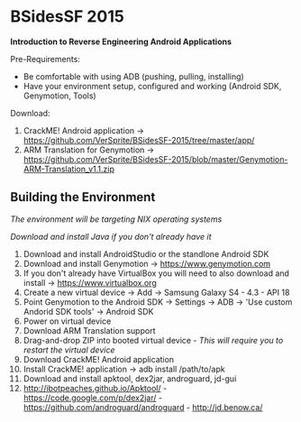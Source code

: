 # BSidesSF 2015 
**Introduction to Reverse Engineering Android Applications**

Pre-Requirements: 

  - Be comfortable with using ADB (pushing, pulling, installing)
  - Have your environment setup, configured and working (Android SDK, Genymotion, Tools)

Download: 

  1. CrackME! Android application -> https://github.com/VerSprite/BSidesSF-2015/tree/master/app/
  2. ARM Translation for Genymotion -> https://github.com/VerSprite/BSidesSF-2015/blob/master/Genymotion-ARM-Translation_v1.1.zip

Building the Environment
------------------------

*The environment will be targeting NIX operating systems*

*Download and install Java if you don't already have it*

1. Download and install AndroidStudio or the standlone Android SDK
2. Download and install Genymotion -> https://www.genymotion.com
3. If you don't already have VirtualBox you will need to also download and install -> https://www.virtualbox.org
4. Create a new virtual device -> Add -> Samsung Galaxy S4 - 4.3 - API 18
5. Point Genymotion to the Android SDK -> Settings -> ADB -> 'Use custom Andorid SDK tools' -> Android SDK
6. Power on virtual device
7. Download ARM Translation support
8. Drag-and-drop ZIP into booted virtual device - *This will require you to restart the virtual device*
9. Download CrackME! Android application
10. Install CrackME! application -> adb install /path/to/apk
11. Download and install apktool, dex2jar, androguard, jd-gui
12. http://ibotpeaches.github.io/Apktool/ - https://code.google.com/p/dex2jar/ - https://github.com/androguard/androguard - http://jd.benow.ca/
